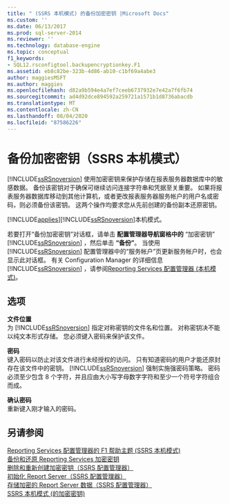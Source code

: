 ```yaml
---
title: " (SSRS 本机模式) 的备份加密密钥 |Microsoft Docs"
ms.custom: ''
ms.date: 06/13/2017
ms.prod: sql-server-2014
ms.reviewer: ''
ms.technology: database-engine
ms.topic: conceptual
f1_keywords:
- SQL12.rsconfigtool.backupencryptionkey.F1
ms.assetid: eb8c82be-323b-4d86-ab10-c1bf69a4abe3
author: maggiesMSFT
ms.author: maggies
ms.openlocfilehash: d82a9b594e4a7ef7ceeb6737932e7e42a7f6fb74
ms.sourcegitcommit: ad4d92dce894592a259721a1571b1d8736abacdb
ms.translationtype: MT
ms.contentlocale: zh-CN
ms.lasthandoff: 08/04/2020
ms.locfileid: "87586226"
---
```

# <a name="backup-encryption-key-ssrs-native-mode"></a>备份加密密钥（SSRS 本机模式）
  [!INCLUDE[ssRSnoversion](../../includes/ssrsnoversion-md.md)] 使用加密密钥来保护存储在报表服务器数据库中的敏感数据。 备份该密钥对于确保可继续访问连接字符串和凭据至关重要。 如果将报表服务器数据库移动到其他计算机，或者更改报表服务器服务帐户的用户名或密码，则必须备份该密钥。 这两个操作均要求您从先前创建的备份副本还原密钥。  
  
 [!INCLUDE[applies](../../includes/applies-md.md)][!INCLUDE[ssRSnoversion](../../includes/ssrsnoversion-md.md)]本机模式。  
  
 若要打开“备份加密密钥”对话框，请单击 **配置管理器导航窗格中的** “加密密钥” [!INCLUDE[ssRSnoversion](../../includes/ssrsnoversion-md.md)] ，然后单击 **“备份”**。 当使用 [!INCLUDE[ssRSnoversion](../../includes/ssrsnoversion-md.md)] 配置管理器中的“服务帐户”页更新服务帐户时，也会显示此对话框。 有关 Configuration Manager 的详细信息 [!INCLUDE[ssRSnoversion](../../includes/ssrsnoversion-md.md)] ，请参阅[Reporting Services 配置管理器 &#40;本机模式&#41;](../../../2014/sql-server/install/reporting-services-configuration-manager-native-mode.md)。  
  
## <a name="options"></a>选项  
 **文件位置**  
 为 [!INCLUDE[ssRSnoversion](../../includes/ssrsnoversion-md.md)] 指定对称密钥的文件名和位置。 对称密钥决不能以纯文本形式存储。 您必须键入密码来保护该文件。  
  
 **密码**  
 键入密码以防止对该文件进行未经授权的访问。 只有知道密码的用户才能还原封存在该文件中的密钥。 [!INCLUDE[ssRSnoversion](../../includes/ssrsnoversion-md.md)] 强制实施强密码策略。 密码必须至少包含 8 个字符，并且应由大小写字母数字字符和至少一个符号字符组合而成。  
  
 **确认密码**  
 重新键入刚才输入的密码。  
  
## <a name="see-also"></a>另请参阅  
 [Reporting Services 配置管理器的 F1 帮助主题 &#40;SSRS 本机模式&#41;](../../../2014/sql-server/install/reporting-services-configuration-manager-f1-help-topics-ssrs-native-mode.md)   
 [备份和还原 Reporting Services 加密密钥](../../reporting-services/install-windows/ssrs-encryption-keys-back-up-and-restore-encryption-keys.md)   
 [删除和重新创建加密密钥（SSRS 配置管理器）](../../reporting-services/install-windows/ssrs-encryption-keys-delete-and-re-create-encryption-keys.md)   
 [初始化 Report Server（SSRS 配置管理器）](../../reporting-services/install-windows/ssrs-encryption-keys-initialize-a-report-server.md)   
 [存储加密的 Report Server 数据（SSRS 配置管理器）](../../reporting-services/install-windows/ssrs-encryption-keys-store-encrypted-report-server-data.md)   
 [SSRS 本机模式 &#40;的加密密钥&#41;](../../../2014/sql-server/install/encryption-keys-ssrs-native-mode.md)  
  
  
